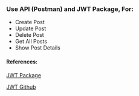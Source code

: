### Use API (Postman) and JWT Package, For:
* Create Post
* Update Post
* Delete Post
* Get All Posts
* Show Post Details

#### References:
[JWT Package](https://jwt-auth.readthedocs.io/en/develop/)

[JWT Github](https://github.com/tymondesigns/jwt-auth)
